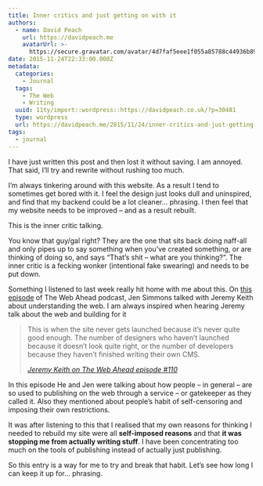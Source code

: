 ```yaml
---
title: Inner critics and just getting on with it
authors:
  - name: David Peach
    url: https://davidpeach.me
    avatarUrl: >-
      https://secure.gravatar.com/avatar/4d7faf5eee1f055a85788c44936b8995eaab6dfb004e7854ec747ccb272e91ee?s=96&d=mm&r=g
date: 2015-11-24T22:33:00.000Z
metadata:
  categories:
    - Journal
  tags:
    - The Web
    - Writing
  uuid: 11ty/import::wordpress::https://davidpeach.co.uk/?p=30481
  type: wordpress
  url: https://davidpeach.me/2015/11/24/inner-critics-and-just-getting-on-with-it/
tags:
  - journal
---
```

I have just written this post and then lost it without saving. I am annoyed. That said, I’ll try and rewrite without rushing too much.

I’m always tinkering around with this website. As a result I tend to sometimes get bored with it. I feel the design just looks dull and uninspired, and find that my backend could be a lot cleaner… phrasing. I then feel that my website needs to be improved – and as a result rebuilt.

This is the inner critic talking.

You know that guy/gal right? They are the one that sits back doing naff-all and only pipes up to say something when you’ve created something, or are thinking of doing so, and says “That’s shit – what are you thinking?”. The inner critic is a fecking wonker (intentional fake swearing) and needs to be put down.

Something I listened to last week really hit home with me about this. On [this episode](http://5by5.tv/webahead/110) of The Web Ahead podcast, Jen Simmons talked with Jeremy Keith about understanding the web. I am always inspired when hearing Jeremy talk about the web and building for it

> This is when the site never gets launched because it’s never quite good enough. The number of designers who haven’t launched because it doesn’t look quite right, or the number of developers because they haven’t finished writing their own CMS.
> 
> <cite><a href="http://5by5.tv/webahead/110">Jeremy Keith on The Web Ahead episode #110</a></cite>

In this episode He and Jen were talking about how people – in general – are so used to publishing on the web through a service – or gatekeeper as they called it. Also they mentioned about people’s habit of self-censoring and imposing their own restrictions.

It was after listening to this that I realised that my own reasons for thinking I needed to rebuild my site were all **self-imposed reasons** and that **it was stopping me from actually writing stuff**. I have been concentrating too much on the tools of publishing instead of actually just publishing.

So this entry is a way for me to try and break that habit. Let’s see how long I can keep it up for… phrasing.